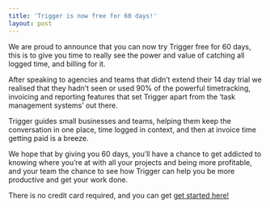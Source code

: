```yaml
---
title: 'Trigger is now free for 60 days!'
layout: post
---
```


We are proud to announce that you can now try Trigger free for 60 days, this is to give you time to really see the power and value of catching all logged time, and billing for it.

After speaking to agencies and teams that didn’t extend their 14 day trial we realised that they hadn’t seen or used 90% of the powerful timetracking, invoicing and reporting features that set Trigger apart from the ‘task management systems’ out there.

Trigger guides small businesses and teams, helping them keep the conversation in one place, time logged in context, and then at invoice time getting paid is a breeze.

We hope that by giving you 60 days, you’ll have a chance to get addicted to knowing where you’re at with all your projects and being more profitable, and your team the chance to see how Trigger can help you be more productive and get your work done.

There is no credit card required, and you can get [get started here!](www.triggerapp.com/signups/new)
